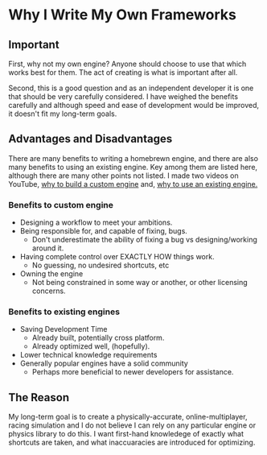 # Why I Write My Own Frameworks

## Important

First, why not my own engine? Anyone should choose to use that which works best for them. The act of creating is what is important after all.

Second, this is a good question and as an independent developer it is one that should be very carefully considered. I have weighed the benefits carefully and although speed and ease of development would be improved, it doesn't fit my long-term goals.

## Advantages and Disadvantages

There are many benefits to writing a homebrewn engine, and there are also many benefits to using an existing engine. Key among them are listed here, although there are many other points not listed. I made two videos on YouTube, [why to build a custom engine](https://youtu.be/3L6EkTjbbvg) and, [why to use an existing engine.](https://youtu.be/kR17Q5eRgxM)

### Benefits to custom engine

- Designing a workflow to meet your ambitions.
- Being responsible for, and capable of fixing, bugs.
	- Don't underestimate the ability of fixing a bug vs designing/working around it.
- Having complete control over EXACTLY HOW things work.
	- No guessing, no undesired shortcuts, etc
- Owning the engine
	- Not being constrained in some way or another, or other licensing concerns.

### Benefits to existing engines

- Saving Development Time
	- Already built, potentially cross platform.
	- Already optimized well, (hopefully).
- Lower technical knowledge requirements
- Generally popular engines have a solid community
	- Perhaps more beneficial to newer developers for assistance.

## The Reason

My long-term goal is to create a physically-accurate, online-multiplayer, racing simulation and I do not believe I can rely on any particular engine or physics library to do this. I want first-hand knowledege of exactly what shortcuts are taken, and what inaccuaracies are introduced for optimizing.
